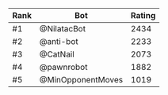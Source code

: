 Rank|Bot|Rating
---|---|---
#1|@NilatacBot|2434
#2|@anti-bot|2233
#3|@CatNail|2073
#4|@pawnrobot|1882
#5|@MinOpponentMoves|1019
